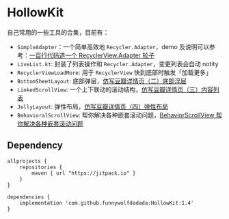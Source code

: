 # HollowKit

自己常用的一些工具的合集，目前有：
- `SimpleAdapter`：一个简单高效地 `Recycler.Adapter`，demo 及说明可以参考：[一百行代码造一个 RecyclerView.Adapter 轮子](https://juejin.im/post/5e773cb8518825494822eabd)
- `LiveList.kt`: 封装了列表操作和 `Recycler.Adapter`，变更列表会自动 notity 
- `RecyclerViewLoadMore`: 用于 `RecyclerView` 快到底部时触发「加载更多」
- `BottomSheetLayout`: 底部弹层，[仿写豆瓣详情页（二）底部浮层](https://juejin.im/post/5ea3fc386fb9a03c7a333830)
- `LinkedScrollView`: 一个上下联动的滚动结构，[仿写豆瓣详情页（三）内容列表](https://juejin.im/post/5ea3ffade51d4546ca30ccec)
- `JellyLayout`: 弹性布局，[仿写豆瓣详情页（四）弹性布局](https://juejin.im/post/5eb2c471e51d454d980e3db7)
- `BehavioralScrollView`: 帮你解决各种嵌套滚动问题，[BehaviorScrollView 帮你解决各种嵌套滚动问题](https://juejin.im/post/5f16f825e51d45346c5117c4)

## Dependency
```
allprojects {
    repositories {
        maven { url "https://jitpack.io" }
    }
}

dependencies {
    implementation 'com.github.funnywolfdadada:HollowKit:1.4'
}
```

